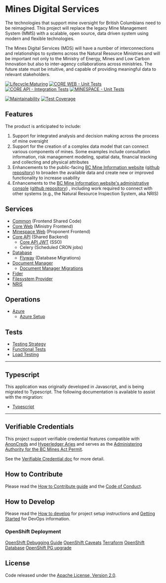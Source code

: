 # Mines Digital Services

The technologies that support mine oversight for British Columbians need to be reimagined. This project will replace the legacy Mine Management System (MMS) with a scalable, open source, data driven system using modern and flexible technologies.

The Mines Digital Services (MDS) will have a number of interconnections and relationships to systems across the Natural Resource Ministries and will be important not only to the Ministry of Energy, Mines and Low Carbon Innovation but also to inter-agency collaborations across ministries. The future state must be intuitive, and capable of providing meaningful data to relevant stakeholders.

[![Lifecycle:Maturing](https://img.shields.io/badge/Lifecycle-Maturing-007EC6)](Redirect-URL)
[![CORE WEB - Unit Tests](https://github.com/bcgov/mds/actions/workflows/core-web.unit.yaml/badge.svg)](https://github.com/bcgov/mds/actions/workflows/core-web.unit.yaml)
[![CORE API - Integration Tests](https://github.com/bcgov/mds/actions/workflows/tests.integration.yaml/badge.svg)](https://github.com/bcgov/mds/actions/workflows/tests.integration.yaml)
[![MINESPACE - Unit Tests](https://github.com/bcgov/mds/actions/workflows/minespace.unit.yaml/badge.svg)](https://github.com/bcgov/mds/actions/workflows/minespace.unit.yaml)

[![Maintainability](https://api.codeclimate.com/v1/badges/383b986cb973e1d0187f/maintainability)](https://codeclimate.com/github/bcgov/mds/maintainability)
[![Test Coverage](https://api.codeclimate.com/v1/badges/383b986cb973e1d0187f/test_coverage)](https://codeclimate.com/github/bcgov/mds/test_coverage)

## Features

The product is anticipated to include:

1. Support for integrated analysis and decision making across the process of mine oversight
2. Support for the creation of a complex data model that can connect various components of mines. Some examples include consultation information, risk management modeling, spatial data, financial tracking and collecting and physical attributes
3. Enhancements to the public-facing [BC Mine Information website](http://mines.nrs.gov.bc.ca/) ([github repository](https://github.com/bcgov/mem-mmti-public)) to broaden the available data and create new or improved functionality to increase usability
4. Enhancements to the [BC Mine Information website's administrative console](https://mines.empr.gov.bc.ca/) ([github repository](https://github.com/bcgov/mem-admin)) , including work required to connect with other systems (e.g., the Natural Resource Inspection System, aka NRIS)

## Services

- [Common](services/common/README.md) (Frontend Shared Code)
- [Core Web](services/core-web/README.md) (Ministry Frontend)
- [Minespace Web](services/minespace-web/README.md) (Proponent Frontend)
- [Core API](services/core-api/README.md) (Shared Backend)
  - [Core API JWT](services/core-api/app/flask_jwt_oidc_local/README.md) (SSO)
  - Celery (Scheduled CRON jobs)
- [Database](services/database/README.md)
  - [Flyway](migrations/README.md) (Database Migrations)
- [Document Manager](services/document-manager/backend/README.md)
  - [Document Manager Migrations](services/document-manager/backend/migrations/README.md)
- [Fider](services/fider/README.md)
- [Filesystem Provider](services/filesystem-provider/ej2-amazon-s3-aspcore-file-provider/README.md)
- [NRIS](services/nris-api/backend/README.md)

## Operations

- [Azure](operations/azure/README.md)
  - [Azure Setup](operations/azure/setup/README.md)

## Tests

- [Testing Strategy](docs/testing/test_strategy.md)
- [Functional Tests](tests/functional-tests/README.md)
- [Load Testing](tests/load-testing/README.md)

---

## Typescript

This application was originally developed in Javascript, and is being migrated to Typescript. The following documentation is available to assist with the migration:

- [Typescript](docs/processes/typescript.md)

---

## Verifiable Credentials

This project support verifiable credential features compatible with [AnonCreds](https://www.hyperledger.org/projects/anoncreds) and [Hyperledger Aries](https://www.hyperledger.org/projects/aries) and serves as the [Administering Authority for the BC Mines Act Permit](https://github.com/bcgov/bc-vcpedia/blob/main/credentials/credential-bc-mines-act-permit.md#15-administering-authority).

See the [Verifiable Credential doc](docs/verifiable_credentials.md) for more detail.

## How to Contribute

Please read the [How to Contribute guide](CONTRIBUTING.md) and the [Code of Conduct](CODE_OF_CONDUCT.md).

## How to Develop

Please read the [How to develop](USAGE.md) for project setup instructions and [Getting Started](docs/devops/getting_started.md) for DevOps information.

### OpenShift Deployment

[OpenShift Debugging Guide](docs/openshift/debugging_guide.md)
[OpenShift Caveats](docs/openshift/Openshift%20Caveats.md)
[Terraform](terraform/README.md)
[OpenShift Database](docs/openshift/database.md)
[OpenShift PG upgrade](docs/openshift/PG_9_to_13_upgrade.md)

## License

Code released under the [Apache License, Version 2.0](LICENSE.md).
